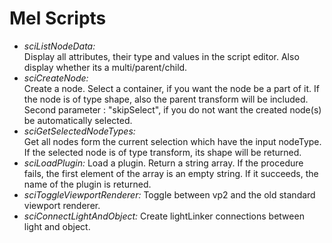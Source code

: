 # Mel Scripts

-   *sciListNodeData:*	
	Display all attributes, their type and values in the script editor. Also display whether its a multi/parent/child. 
-   *sciCreateNode:*	
    	Create a node.
    	Select a container, if you want the node be a part of it. If the node is of type shape, also the parent transform will be included.
    	Second parameter : "skipSelect", if you do not want the created node(s) be automatically selected.
-   *sciGetSelectedNodeTypes:*	
    	Get all nodes form the current selection which have the input nodeType. If the selected node is of type transform, its shape will be returned. 
-   *sciLoadPlugin:*
	Load a plugin. Return a string array. If the procedure fails, the first element of the array is an empty string. If it succeeds, the name of the plugin is returned. 
-   *sciToggleViewportRenderer:*
	Toggle between vp2 and the old standard viewport renderer.
-   *sciConnectLightAndObject:*
	Create lightLinker connections between light and object.
   
